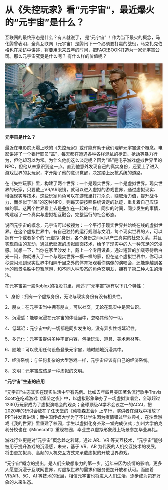 # 从《失控玩家》看“元宇宙”，最近爆火的“元宇宙”是什么？


互联网的最终形态是什么？有人就说了， 是“元宇宙” ！作为当下最火的概念，马化腾曾表明，全真互联网（元宇宙）是腾讯下一个必须要打赢的战役，马克扎克伯格也在采访中讲述，将要用未来五年的时间，把FACEBOOK打造为一家元宇宙公司。那么元宇宙究竟是什么呢？ 有什么样的价值呢？

![1000](1000.jpg)

**元宇宙是什么？**

最近在电影院火爆上映的《失控玩家》或许能有助于我们理解元宇宙这个概念。电影讲述了一个银行职员“盖”，每天都在遭遇各种各样混乱的枪击、抢劫等暴力行为，但他却习以为常。为什么他能这么淡定呢？因为“盖”是电子游戏虚拟世界里的NPC，但他从未意识到这一点。直到他意外发现自己的真实身份，还爱上了进入游戏世界的女玩家，才开始了他的意识觉醒，决定踏上反抗系统的道路。

在《失控玩家》里，构建了两个世界：一个是现实世界，一个是虚拟世界。现实世界的玩家，只要戴上VR/AR眼镜，就可以进入虚拟的游戏世界，通过虚拟现实、增强现实等技术，这些玩家角色可以在游戏里打打杀杀，赚取活力值，提升战斗力，而类似于“盖”的这种NPC，则每天要按照系统设定的轨迹，重复着自己应该做的事。这两个世界看上去是叠加在一起的一样，同步的时间，同步发生的事情，构建起了一个真实与虚拟相互融合，完整运行的社会形态。

说回元宇宙的概念，元宇宙可以被视为：一个平行于现实世界并始终在线的虚拟世界。在这个虚拟世界中，有自己独特的运行规则与文明，每个现实世界的人，可以拥有一个或者多个的“元虚拟”身份，各个身份之间可以产生真实的社交关系，并且实现自由的互动，通过低延迟的虚拟画面技术，给予了现实中的人一种充足的沉浸感。试想一下，当你在家里沙发上，戴上一个专用设备，通过短暂的加载等待后白光一闪，你就进入了一个与现实世界一模一样的家，但在这个虚拟世界中，你可以秒速闪现到现实世界中相隔千里之外的体育场观看你偶像的演唱会，还能穿越到各地的风景名胜中短暂旅游，和不同人种形态的角色交朋友，拥有了第二种人生的活法。

在元宇宙第一股Roblox的招股书里，阐述了“元宇宙”拥有以下几个特性：

1、身份：拥有一个虚拟身份，无论与现实身份有没有相关性。

2、朋友：在元宇宙当中拥有朋友，可以社交，无论在现实中是否认识。

3、沉浸感：能够沉浸在元宇宙的体验当中，忽略其他的一切。

4、低延迟：元宇宙中的一切都是同步发生的，没有异步性或延迟性。

5、多元化：元宇宙提供多种丰富内容，包括玩法、道具、美术素材等。

6、随地：可以使用任何设备登录元宇宙，随时随地沉浸其中。

7、经济系统：与任何复杂的大型游戏一样，元宇宙应该有自己的经济系统。

8、文明：元宇宙应该是一种虚拟的文明。

**“元宇宙”生态的应用**

“元宇宙”生态其实在现实生活中早有先例。比如去年四月美国著名流行歌手Travis Scott在吃鸡游戏《堡垒之夜》中，以虚拟形象举办了一场虚拟演唱会，全球超过1230万玩家成为了虚拟演唱会的观众；全球顶级AI学术会议之一的ACAI，把2020年的研讨会放在了任天堂的《动物森友会》上举行，演讲者在游戏中播放了PPT并发表讲话；而中国传媒大学为了不让学生因为疫情错过毕业典礼，在沙盘游戏《我的世界》里重建了校园，学生以虚拟化身齐聚一堂完成仪式；加州大学伯克利分校也在《Minecraft》重现校园，毕业生以虚拟形象线上场景参加毕业典礼。

游戏行业更是对“元宇宙”概念趋之若鹜。通过 AR、VR 等交互技术，“元宇宙”能够被用于提升游戏的沉浸感，未来，基于 VR、AR 为代表的人机交互技术的发展，将由更加拟真、高频的人机交互方式来承载虚拟的开放世界游戏。

“元宇宙”概念的提出，是人们突破想象力的第一步。近年来因为疫情的影响，更多人愿意沉浸于互联网世界，对虚拟世界的需求和服务更加开放和认可。而随着 VR/AR、5G、AI 等技术的发展，相信元宇宙也将进入人们生活，逐步成为包罗万象的未来生态。
